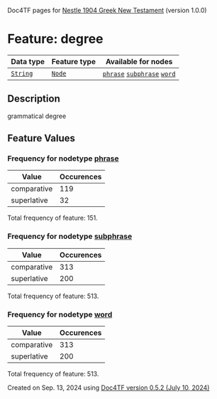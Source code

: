 Doc4TF pages for [Nestle 1904 Greek New Testament](https://github.com/saulocantanhede/tfgreek2/releases/download/1.0.0/tf-1.0.0.zip) (version 1.0.0)
# Feature: degree
Data type|Feature type|Available for nodes
---|---|---
[`String`](featuresbydatatype.md#string)|[`Node`](featuresbytype.md#node)| [`phrase`](featuresbynodetype.md#phrase)  [`subphrase`](featuresbynodetype.md#subphrase)  [`word`](featuresbynodetype.md#word) 
## Description
grammatical degree
## Feature Values
### Frequency for nodetype [phrase](featuresbynodetype.md#phrase)
Value|Occurences
---|---
comparative|119
superlative|32

Total frequency of feature: 151.
 ### Frequency for nodetype [subphrase](featuresbynodetype.md#subphrase)
Value|Occurences
---|---
comparative|313
superlative|200

Total frequency of feature: 513.
 ### Frequency for nodetype [word](featuresbynodetype.md#word)
Value|Occurences
---|---
comparative|313
superlative|200

Total frequency of feature: 513.
  

Created on Sep. 13, 2024 using [Doc4TF version 0.5.2 (July 10, 2024)](https://github.com/tonyjurg/Doc4TF/blob/main/CreateFeatureDoc.ipynb) 